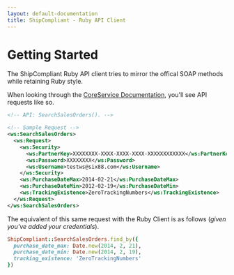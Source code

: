 ```yaml
---
layout: default-documentation
title: ShipCompliant - Ruby API Client
---
```


# Getting Started

The ShipCompliant Ruby API client tries to mirror the offical SOAP methods while
retaining Ruby style.

When looking through the [CoreService Documentation][core_service], you'll see
API requests like so.

```xml
<!-- API: SearchSalesOrders(). -->

<!-- Sample Request -->
<ws:SearchSalesOrders>
  <ws:Request>
    <ws:Security>
      <ws:PartnerKey>XXXXXXXX-XXXX-XXXX-XXXX-XXXXXXXXXXXX</ws:PartnerKey>
      <ws:Password>XXXXXXXX</ws:Password>
      <ws:Username>testws@six88.com</ws:Username>
    </ws:Security>
    <ws:PurchaseDateMax>2014-02-21</ws:PurchaseDateMax>
    <ws:PurchaseDateMin>2012-02-19</ws:PurchaseDateMin>
    <ws:TrackingExistence>ZeroTrackingNumbers</ws:TrackingExistence>
  </ws:Request>
</ws:SearchSalesOrders>
```

The equivalent of this same request with the Ruby Client is as follows (_given
you've added your credentials_).

```ruby
ShipCompliant::SearchSalesOrders.find_by({
  purchase_date_max: Date.new(2014, 2, 21),
  purchase_date_min: Date.new(2014, 2, 19),
  tracking_existence: 'ZeroTrackingNumbers'
})
```

[core_service]: https://shipcompliant.desk.com/customer/portal/articles/1451976-api-coreservice-v1-2?b_id=2759
